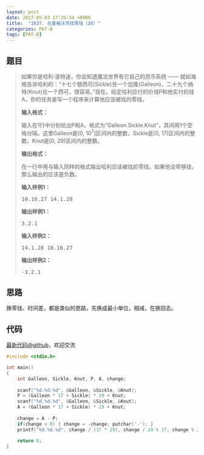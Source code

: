 ```yaml
---
layout: post
date: 2017-05-03 17:35:34 +0800
title:  "1037. 在霍格沃茨找零钱（20）"
categories: PAT-B
tags: [PAT-B]
---
```


## 题目

> <div id="problemContent">
> <p>
> 如果你是哈利·波特迷，你会知道魔法世界有它自己的货币系统 —— 就如海格告诉哈利的：“十七个银西可(Sickle)兑一个加隆(Galleon)，二十九个纳特(Knut)兑一个西可，很容易。”现在，给定哈利应付的价钱P和他实付的钱A，你的任务是写一个程序来计算他应该被找的零钱。
> </p>
> <p><b>
> 输入格式：
> </b></p>
> <p>输入在1行中分别给出P和A，格式为“Galleon.Sickle.Knut”，其间用1个空格分隔。这里Galleon是[0, 10<sup>7</sup>]区间内的整数，Sickle是[0, 17)区间内的整数，Knut是[0, 29)区间内的整数。
> </p>
> <p><b>
> 输出格式：
> </b></p>
> <p>
> 在一行中用与输入同样的格式输出哈利应该被找的零钱。如果他没带够钱，那么输出的应该是负数。</p>
> <b>输入样例1：</b><pre>
> 10.16.27 14.1.28
> </pre>
> <b>输出样例1：</b><pre>
> 3.2.1
> </pre>
> <b>输入样例2：</b><pre>
> 14.1.28 10.16.27
> </pre>
> <b>输出样例2：</b><pre>
> -3.2.1
> </pre>
> </div>

## 思路

换零钱、时间差，都是类似的思路，先换成最小单位，相减，在换回去。

## 代码

[最新代码@github](https://github.com/OliverLew/PAT/blob/master/PATBasic/1037.c)，欢迎交流
```c
#include <stdio.h>

int main()
{
    int Galleon, Sickle, Knut, P, A, change;
    
    scanf("%d.%d.%d", &Galleon, &Sickle, &Knut);
    P = (Galleon * 17 + Sickle) * 29 + Knut;
    scanf("%d.%d.%d", &Galleon, &Sickle, &Knut);
    A = (Galleon * 17 + Sickle) * 29 + Knut;
    
    change = A - P;
    if(change < 0) { change = -change; putchar('-'); }
    printf("%d.%d.%d", change / (17 * 29), change / 29 % 17, change % 29);
    
    return 0;
}

```